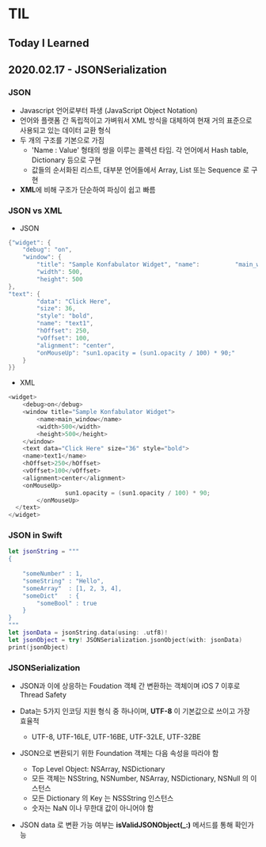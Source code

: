 # TIL
## Today I Learned


## 2020.02.17 - JSONSerialization

### JSON
- Javascript 언어로부터 파생 (JavaScript Object Notation)
- 언어와 플랫폼 간 독립적이고 가벼워서 XML 방식을 대체하여 현재 거의 표준으로 사용되고 있는 데이터 교환 형식
- 두 개의 구조를 기본으로 가짐
	- 'Name : Value' 형태의 쌍을 이루는 콜렉션 타임. 각 언어에서 Hash table, Dictionary 등으로 구현
	- 값들의 순서화된 리스트, 대부분 언어들에서 Array, List 또는 Sequence	로 구현
- **XML**에 비해 구조가 단순하여 파싱이 쉽고 빠름

### JSON vs XML
- JSON
```swift
{"widget": { 
	"debug": "on",
	"window": {
		"title": "Sample Konfabulator Widget", "name": 			"main_window",
		"width": 500,
		"height": 500
},
"text": {
		"data": "Click Here",
		"size": 36,
		"style": "bold",
		"name": "text1",
		"hOffset": 250,
		"vOffset": 100,
		"alignment": "center",
		"onMouseUp": "sun1.opacity = (sun1.opacity / 100) * 90;"
	}
}}
```

- XML
```swift
<widget>
	<debug>on</debug>
	<window title="Sample Konfabulator Widget">
		<name>main_window</name> 
		<width>500</width> 
		<height>500</height>
	</window>
	<text data="Click Here" size="36" style="bold">
    <name>text1</name>
    <hOffset>250</hOffset>
    <vOffset>100</vOffset>
    <alignment>center</alignment>
    <onMouseUp>
				sun1.opacity = (sun1.opacity / 100) * 90; 
		</onMouseUp>
  </text>
</widget>
```

### JSON in Swift

```swift
let jsonString = """
{
 
	"someNumber" : 1,
	"someString" : "Hello",
	"someArray"  : [1, 2, 3, 4],
	"someDict"   : {
		"someBool" : true
	} 
}
"""
let jsonData = jsonString.data(using: .utf8)!
let jsonObject = try! JSONSerialization.jsonObject(with: jsonData)
print(jsonObject)
```

### JSONSerialization

-  JSON과 이에 상응하는 Foudation 객체 간 변환하는 객체이며 iOS 7 이후로 Thread Safety

- Data는 5가지 인코딩 지원 형식 중 하나이며, **UTF-8** 이 기본값으로 쓰이고 가장 효율적 

  	- UTF-8, UTF-16LE, UTF-16BE, UTF-32LE, UTF-32BE

- JSON으로 변환되기 위한 Foundation 객체는 다음 속성을 따라야 함

   - Top Level Object: NSArray, NSDictionary
   - 모든 객체는 NSString, NSNumber, NSArray, NSDictionary, NSNull 의 이스턴스
   -  모든 Dictionary 의 Key 는 NSSString 인스턴스
   - 숫자는 NaN 이나 무한대 값이 아니어야 함

- JSON data 로 변환 가능 여부는 **isValidJSONObject(_:)** 메서드를 통해 확인가능

